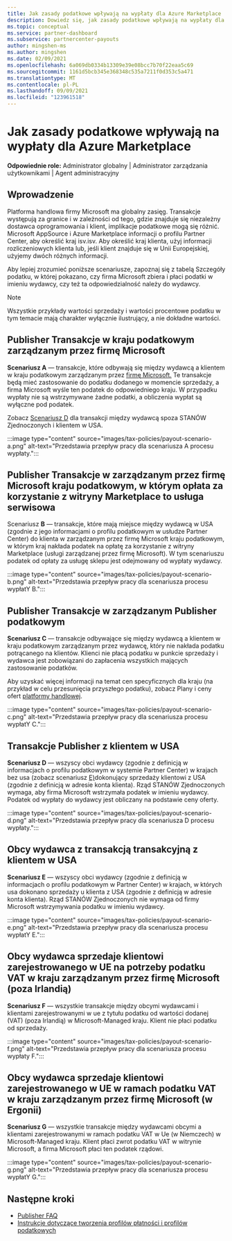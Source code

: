 ```yaml
---
title: Jak zasady podatkowe wpływają na wypłaty dla Azure Marketplace
description: Dowiedz się, jak zasady podatkowe wpływają na wypłaty dla Azure Marketplace.
ms.topic: conceptual
ms.service: partner-dashboard
ms.subservice: partnercenter-payouts
author: mingshen-ms
ms.author: mingshen
ms.date: 02/09/2021
ms.openlocfilehash: 6a069db0334b13309e39e08bcc7b70f22eaa5c69
ms.sourcegitcommit: 1161d5bcb345e368348c535a7211f0d353c5a471
ms.translationtype: MT
ms.contentlocale: pl-PL
ms.lasthandoff: 09/09/2021
ms.locfileid: "123961518"
---
```

# <a name="how-tax-policies-affect-payout-for-azure-marketplace"></a>Jak zasady podatkowe wpływają na wypłaty dla Azure Marketplace

**Odpowiednie role:** Administrator globalny | Administrator zarządzania użytkownikami | Agent administracyjny

## <a name="introduction"></a>Wprowadzenie

Platforma handlowa firmy Microsoft ma globalny zasięg. Transakcje występują za granice i w zależności od tego, gdzie znajduje się niezależny dostawca oprogramowania i klient, implikacje podatkowe mogą się różnić. Microsoft AppSource i Azure Marketplace informacji o profilu Partner Center, aby określić kraj isv.isv. Aby określić kraj klienta, użyj informacji rozliczeniowych klienta lub, jeśli klient znajduje się w Unii Europejskiej, użyjemy dwóch różnych informacji.

Aby lepiej zrozumieć poniższe scenariusze, zapoznaj się z tabelą Szczegóły podatku, w której pokazano, czy firma Microsoft zbiera i płaci podatki w imieniu wydawcy, czy też ta odpowiedzialność należy do wydawcy. [](tax-details-marketplace.md)

> [!NOTE]
> Wszystkie przykłady wartości sprzedaży i wartości procentowe podatku w tym temacie mają charakter wyłącznie ilustrujący, a nie dokładne wartości.

## <a name="publisher-transacts-in-microsoft-managed-tax-country"></a>Publisher Transakcje w kraju podatkowym zarządzanym przez firmę Microsoft

**Scenariusz A** — transakcje, które odbywają się między wydawcą a klientem w kraju podatkowym zarządzanym przez [firmę Microsoft.](tax-details-marketplace.md#microsoft-managed-countries) Te transakcje będą mieć zastosowanie do podatku dodanego w momencie sprzedaży, a firma Microsoft wyśle ten podatek do odpowiedniego kraju. W przypadku wypłaty nie są wstrzymywane żadne podatki, a obliczenia wypłat są wyłączne pod podatek.

Zobacz [Scenariusz D](#foreign-publisher-transacts-with-us-customer) dla transakcji między wydawcą spoza STANÓW Zjednoczonych i klientem w USA.

:::image type="content" source="images/tax-policies/payout-scenario-a.png" alt-text="Przedstawia przepływ pracy dla scenariusza A procesu wypłaty.":::

## <a name="publisher-transacts-in-microsoft-managed-tax-country-where-marketplace-fee-is-taxable-service"></a>Publisher Transakcje w zarządzanym przez firmę Microsoft kraju podatkowym, w którym opłata za korzystanie z witryny Marketplace to usługa serwisowa

Scenariusz **B** — transakcje, które mają miejsce między wydawcą w USA (zgodnie z jego informacjami o profilu podatkowym w usłudze Partner Center) do klienta w zarządzanym przez firmę Microsoft kraju podatkowym, w którym kraj nakłada podatek na opłatę za korzystanie z witryny Marketplace (usługi zarządzanej przez firmę Microsoft). W tym scenariuszu podatek od opłaty za usługę sklepu jest odejmowany od wypłaty wydawcy.

:::image type="content" source="images/tax-policies/payout-scenario-b.png" alt-text="Przedstawia przepływ pracy dla scenariusza procesu wypłatY B.":::

## <a name="publisher-transacts-in-publisher-managed-tax-country"></a>Publisher Transakcje w zarządzanym Publisher podatkowym

**Scenariusz C** — transakcje odbywające się między wydawcą a klientem w kraju podatkowym zarządzanym przez wydawcę, który nie nakłada podatku potrącanego na klientów. Klienci nie płacą podatku w punkcie sprzedaży i wydawca jest zobowiązani do zapłacenia wszystkich mających zastosowanie podatków.

Aby uzyskać więcej informacji na temat cen specyficznych dla kraju (na przykład w celu przesunięcia przyszłego podatku), zobacz Plany i ceny ofert [platformy handlowej](/azure/marketplace/plans-pricing#custom-prices).

:::image type="content" source="images/tax-policies/payout-scenario-c.png" alt-text="Przedstawia przepływ pracy dla scenariusza procesu wypłatY C.":::

## <a name="foreign-publisher-transacts-with-us-customer"></a>Transakcje Publisher z klientem w USA

**Scenariusz D** — wszyscy obci wydawcy (zgodnie z definicją w informacjach o profilu podatkowym w systemie Partner Center) w krajach bez usa (zobacz scenariusz [E)](#foreign-publisher-with-a-treaty-transacts-with-us-customer)dokonujący sprzedaży klientowi z USA (zgodnie z definicją w adresie konta klienta). Rząd STANÓW Zjednoczonych wymaga, aby firma Microsoft wstrzymała podatek w imieniu wydawcy. Podatek od wypłaty do wydawcy jest obliczany na podstawie ceny oferty.

:::image type="content" source="images/tax-policies/payout-scenario-d.png" alt-text="Przedstawia przepływ pracy dla scenariusza D procesu wypłaty.":::

## <a name="foreign-publisher-with-a-treaty-transacts-with-us-customer"></a>Obcy wydawca z transakcją transakcyjną z klientem w USA

**Scenariusz E** — wszyscy obci wydawcy (zgodnie z definicją w informacjach o profilu podatkowym w Partner Center) w krajach, w których usa dokonano sprzedaży u klienta z USA (zgodnie z definicją w adresie konta klienta). Rząd STANÓW Zjednoczonych nie wymaga od firmy Microsoft wstrzymywania podatku w imieniu wydawcy.

:::image type="content" source="images/tax-policies/payout-scenario-e.png" alt-text="Przedstawia przepływ pracy dla scenariusza procesu wypłatY E.":::

## <a name="foreign-publisher-sells-to-an-eu-vat-registered-customer-in-a-microsoft-managed-country-outside-ireland"></a>Obcy wydawca sprzedaje klientowi zarejestrowanego w UE na potrzeby podatku VAT w kraju zarządzanym przez firmę Microsoft (poza Irlandią)

**Scenariusz F** — wszystkie transakcje między obcymi wydawcami i klientami zarejestrowanymi w ue z tytułu podatku od wartości dodanej (VAT) (poza Irlandią) w Microsoft-Managed kraju. Klient nie płaci podatku od sprzedaży.

:::image type="content" source="images/tax-policies/payout-scenario-f.png" alt-text="Przedstawia przepływ pracy dla scenariusza procesu wypłaty F.":::

## <a name="foreign-publisher-sells-to-an-eu-vat-registered-customer-in-a-microsoft-managed-country-in-ireland"></a>Obcy wydawca sprzedaje klientowi zarejestrowanego w UE w ramach podatku VAT w kraju zarządzanym przez firmę Microsoft (w Ergonii)

**Scenariusz G** — wszystkie transakcje między wydawcami obcymi a klientami zarejestrowanymi w ramach podatku VAT w Ue (w Niemczech) w Microsoft-Managed kraju. Klient płaci zwrot podatku VAT w witrynie Microsoft, a firma Microsoft płaci ten podatek rządowi.

:::image type="content" source="images/tax-policies/payout-scenario-g.png" alt-text="Przedstawia przepływ pracy dla scenariusza procesu wypłatY G.":::

## <a name="next-steps"></a>Następne kroki

- [Publisher FAQ](/azure/marketplace/marketplace-faq-publisher-guide)
- [Instrukcje dotyczące tworzenia profilów płatności i profilów podatkowych](./set-up-your-payout-account.md?context=%2fazure%2fmarketplace%2fcontext%2fcontext#create-a-payment-profile)